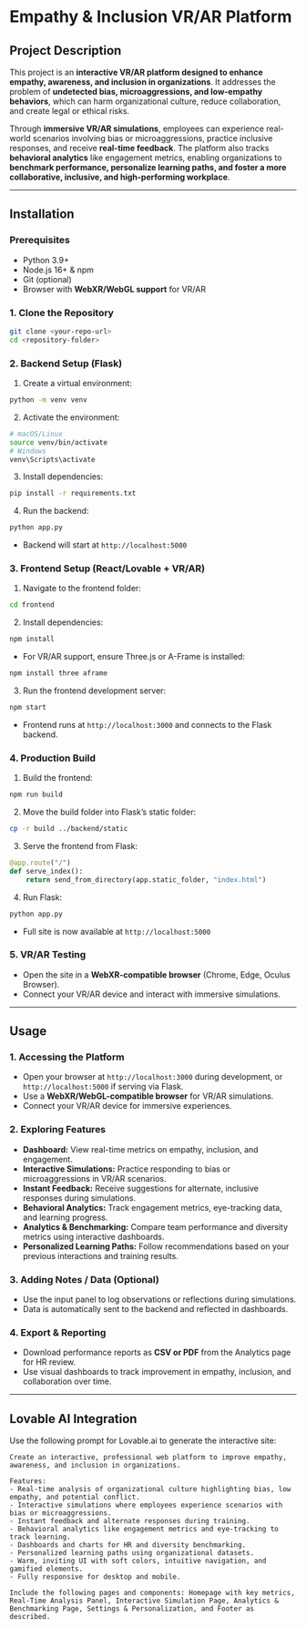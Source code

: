 # Empathy & Inclusion VR/AR Platform

## Project Description
This project is an **interactive VR/AR platform designed to enhance empathy, awareness, and inclusion in organizations**. It addresses the problem of **undetected bias, microaggressions, and low-empathy behaviors**, which can harm organizational culture, reduce collaboration, and create legal or ethical risks.

Through **immersive VR/AR simulations**, employees can experience real-world scenarios involving bias or microaggressions, practice inclusive responses, and receive **real-time feedback**. The platform also tracks **behavioral analytics** like engagement metrics, enabling organizations to **benchmark performance, personalize learning paths, and foster a more collaborative, inclusive, and high-performing workplace**.

---

## Installation

### Prerequisites
- Python 3.9+
- Node.js 16+ & npm
- Git (optional)
- Browser with **WebXR/WebGL support** for VR/AR

### 1. Clone the Repository
```bash
git clone <your-repo-url>
cd <repository-folder>
```

### 2. Backend Setup (Flask)
1. Create a virtual environment:  
```bash
python -m venv venv
```
2. Activate the environment:  
```bash
# macOS/Linux
source venv/bin/activate
# Windows
venv\Scripts\activate
```
3. Install dependencies:  
```bash
pip install -r requirements.txt
```
4. Run the backend:  
```bash
python app.py
```
- Backend will start at `http://localhost:5000`

### 3. Frontend Setup (React/Lovable + VR/AR)
1. Navigate to the frontend folder:  
```bash
cd frontend
```
2. Install dependencies:  
```bash
npm install
```
- For VR/AR support, ensure Three.js or A-Frame is installed:  
```bash
npm install three aframe
```
3. Run the frontend development server:  
```bash
npm start
```
- Frontend runs at `http://localhost:3000` and connects to the Flask backend.

### 4. Production Build
1. Build the frontend:  
```bash
npm run build
```
2. Move the build folder into Flask’s static folder:  
```bash
cp -r build ../backend/static
```
3. Serve the frontend from Flask:
```python
@app.route("/")
def serve_index():
    return send_from_directory(app.static_folder, "index.html")
```
4. Run Flask:  
```bash
python app.py
```
- Full site is now available at `http://localhost:5000`

### 5. VR/AR Testing
- Open the site in a **WebXR-compatible browser** (Chrome, Edge, Oculus Browser).  
- Connect your VR/AR device and interact with immersive simulations.

---

## Usage

### 1. Accessing the Platform
- Open your browser at `http://localhost:3000` during development, or `http://localhost:5000` if serving via Flask.  
- Use a **WebXR/WebGL-compatible browser** for VR/AR simulations.
- Connect your VR/AR device for immersive experiences.

### 2. Exploring Features
- **Dashboard:** View real-time metrics on empathy, inclusion, and engagement.
- **Interactive Simulations:** Practice responding to bias or microaggressions in VR/AR scenarios.
- **Instant Feedback:** Receive suggestions for alternate, inclusive responses during simulations.
- **Behavioral Analytics:** Track engagement metrics, eye-tracking data, and learning progress.
- **Analytics & Benchmarking:** Compare team performance and diversity metrics using interactive dashboards.
- **Personalized Learning Paths:** Follow recommendations based on your previous interactions and training results.

### 3. Adding Notes / Data (Optional)
- Use the input panel to log observations or reflections during simulations.
- Data is automatically sent to the backend and reflected in dashboards.

### 4. Export & Reporting
- Download performance reports as **CSV or PDF** from the Analytics page for HR review.
- Use visual dashboards to track improvement in empathy, inclusion, and collaboration over time.

---

## Lovable AI Integration
Use the following prompt for Lovable.ai to generate the interactive site:

```
Create an interactive, professional web platform to improve empathy, awareness, and inclusion in organizations.

Features:
- Real-time analysis of organizational culture highlighting bias, low empathy, and potential conflict.
- Interactive simulations where employees experience scenarios with bias or microaggressions.
- Instant feedback and alternate responses during training.
- Behavioral analytics like engagement metrics and eye-tracking to track learning.
- Dashboards and charts for HR and diversity benchmarking.
- Personalized learning paths using organizational datasets.
- Warm, inviting UI with soft colors, intuitive navigation, and gamified elements.
- Fully responsive for desktop and mobile.

Include the following pages and components: Homepage with key metrics, Real-Time Analysis Panel, Interactive Simulation Page, Analytics & Benchmarking Page, Settings & Personalization, and Footer as described.
```